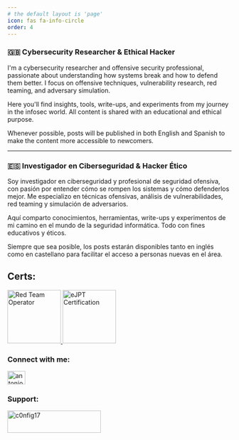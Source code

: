 ```yaml
---
# the default layout is 'page'
icon: fas fa-info-circle
order: 4
---
```



### 🇬🇧 Cybersecurity Researcher & Ethical Hacker

I'm a cybersecurity researcher and offensive security professional, passionate about understanding how systems break and how to defend them better. I focus on offensive techniques, vulnerability research, red teaming, and adversary simulation. 

Here you'll find insights, tools, write-ups, and experiments from my journey in the infosec world. All content is shared with an educational and ethical purpose.

Whenever possible, posts will be published in both English and Spanish to make the content more accessible to newcomers.


---

### 🇪🇸 Investigador en Ciberseguridad & Hacker Ético

Soy investigador en ciberseguridad y profesional de seguridad ofensiva, con pasión por entender cómo se rompen los sistemas y cómo defenderlos mejor. Me especializo en técnicas ofensivas, análisis de vulnerabilidades, red teaming y simulación de adversarios.

Aquí comparto conocimientos, herramientas, write-ups y experimentos de mi camino en el mundo de la seguridad informática. Todo con fines educativos y éticos.

Siempre que sea posible, los posts estarán disponibles tanto en inglés como en castellano para facilitar el acceso a personas nuevas en el área.

<h2 align="left">Certs:</h2>
<p align="left">
  <a href="https://eu.badgr.com/public/assertions/p5pFRJ94TDaTixY-0eMmdA?identity__email=antonio.seri.97%40gmail.com">
    <img src="https://api.eu.badgr.io/public/assertions/p5pFRJ94TDaTixY-0eMmdA/image" alt="Red Team Operator" width="120" height="120"/>
  </a>
  <a href="https://certs.ine.com/fa3ac3a4-8855-443c-b155-fae01aa7caab#acc.riynwDEO">
    <img src="https://us-east-1.graphassets.com/AwCYQkwjSUCbfkm08Ct1Mz/cmcc3wze0lx3007irps13e6k3" alt="eJPT Certification" width="120" height="120"/>
  </a>
</p>

<h3 align="left">Connect with me:</h3>
<p align="left">
  <a href="https://linkedin.com/in/antoniodseri47" target="blank"><img align="center" src="https://raw.githubusercontent.com/rahuldkjain/github-profile-readme-generator/master/src/images/icons/Social/linked-in-alt.svg" alt="antoniodseri47" height="30" width="40" /></a>
</p>

<h3 align="left">Support:</h3>
<p align="left">
<a href="https://ko-fi.com/c0nfig17"> <img align="left" src="https://cdn.ko-fi.com/cdn/kofi3.png?v=3" height="50" width="210" alt="c0nfig17" /></a></p><br><br>
</p>

